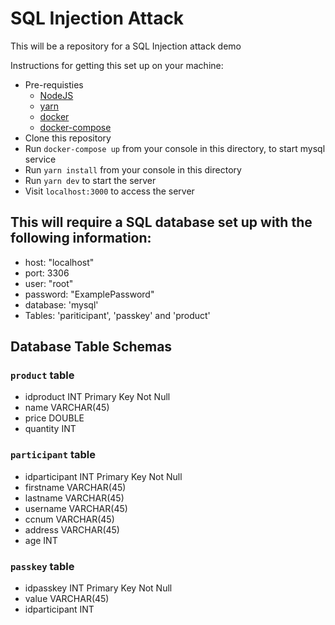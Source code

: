 # SQL Injection Attack

This will be a repository for a SQL Injection attack demo

Instructions for getting this set up on your machine:

- Pre-requisties
  - [NodeJS](https://nodejs.org/en/download/)
  - [yarn](https://classic.yarnpkg.com/en/docs/install/)
  - [docker](https://docs.docker.com/engine/install/)
  - [docker-compose](https://docs.docker.com/compose/install/)
- Clone this repository
- Run `docker-compose up` from your console in this directory, to start mysql service
- Run `yarn install` from your console in this directory
- Run `yarn dev` to start the server
- Visit `localhost:3000` to access the server

## This will require a SQL database set up with the following information:

- host: "localhost"
- port: 3306
- user: "root"
- password: "ExamplePassword"
- database: 'mysql'
- Tables: 'pariticipant', 'passkey' and 'product'

## Database Table Schemas

### `product` table

- idproduct INT Primary Key Not Null
- name VARCHAR(45)
- price DOUBLE
- quantity INT

### `participant` table

- idparticipant INT Primary Key Not Null
- firstname VARCHAR(45)
- lastname VARCHAR(45)
- username VARCHAR(45)
- ccnum VARCHAR(45)
- address VARCHAR(45)
- age INT

### `passkey` table

- idpasskey INT Primary Key Not Null
- value VARCHAR(45)
- idparticipant INT
